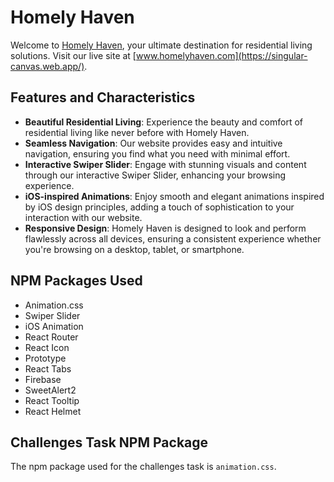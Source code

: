 # Homely Haven

Welcome to [Homely Haven](https://singular-canvas.web.app/), your ultimate destination for residential living solutions. Visit our live site at [www.homelyhaven.com](https://singular-canvas.web.app/).

## Features and Characteristics

- **Beautiful Residential Living**: Experience the beauty and comfort of residential living like never before with Homely Haven.
- **Seamless Navigation**: Our website provides easy and intuitive navigation, ensuring you find what you need with minimal effort.
- **Interactive Swiper Slider**: Engage with stunning visuals and content through our interactive Swiper Slider, enhancing your browsing experience.
- **iOS-inspired Animations**: Enjoy smooth and elegant animations inspired by iOS design principles, adding a touch of sophistication to your interaction with our website.
- **Responsive Design**: Homely Haven is designed to look and perform flawlessly across all devices, ensuring a consistent experience whether you're browsing on a desktop, tablet, or smartphone.

## NPM Packages Used

- Animation.css
- Swiper Slider
- iOS Animation
- React Router
- React Icon
- Prototype
- React Tabs
- Firebase
- SweetAlert2
- React Tooltip
- React Helmet

## Challenges Task NPM Package

The npm package used for the challenges task is `animation.css`.
